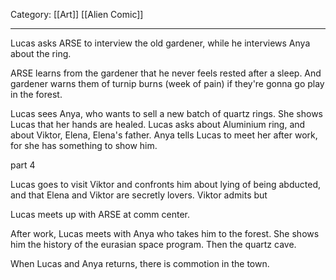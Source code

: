 Category: [[Art]] [[Alien Comic]]
___
Lucas asks ARSE to interview the old gardener, while he interviews Anya about the ring. 

ARSE learns from the gardener that he never feels rested after a sleep. And gardener warns them of turnip burns (week of pain) if they're gonna go play in the forest. 

Lucas sees Anya, who wants to sell a new batch of quartz rings. She shows Lucas that her hands are healed. Lucas asks about Aluminium ring, and about Viktor, Elena, Elena's father. Anya tells Lucas to meet her after work, for she has something to show him. 

part 4 

Lucas goes to visit Viktor and confronts him about lying of being abducted, and that Elena and Viktor are secretly lovers. Viktor admits but 

Lucas meets up with ARSE at comm center. 

After work, Lucas meets with Anya who takes him to the forest. She shows him the history of the eurasian space program. Then the quartz cave. 

When Lucas and Anya returns, there is commotion in the town. 
